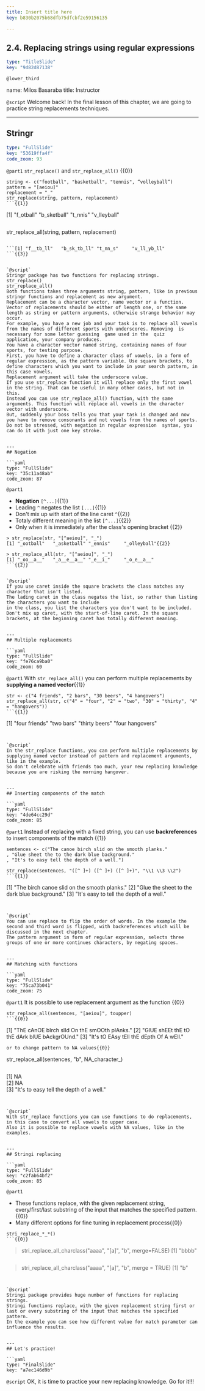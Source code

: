 ```yaml
---
title: Insert title here
key: b830b2075b68dfb75dfcbf2e59156135

---
```

## 2.4. Replacing strings using regular expressions

```yaml
type: "TitleSlide"
key: "9d82d87138"
```

`@lower_third`

name: Milos Basaraba
title: Instructor


`@script`
Welcome back!
In the final lesson of this chapter, we are going to practice string replacements techniques.


---
## Stringr

```yaml
type: "FullSlide"
key: "53619ffa4f"
code_zoom: 93
```

`@part1`
```str_replace()``` and ```str_replace_all()``` {{0}}

``` 
string <- c("football", "basketball", "tennis", “volleyball“)
pattern = "[aeiou]"
replacement = "_"
str_replace(string, pattern, replacement)
```{{1}}

```
[1] "f_otball"   "b_sketball" "t_nnis"     "v_lleyball"
```{{2}}

``` 
str_replace_all(string, pattern, replacement)
``` {{3}}

```[1] "f__tb_ll"   "b_sk_tb_ll" "t_nn_s"     "v_ll_yb_ll"
```{{3}}


`@script`
Stringr package has two functions for replacing strings. 
str_replace()
str_replace_all()
Both functions takes three arguments string, pattern, like in previous stringr functions and replacement as new argument.
Replacement can be a character vector, name vector or a function. 
Vector of replacements should be either of length one, or the same length as string or pattern arguments, otherwise strange behavior may occur.
For example, you have a new job and your task is to replace all vowels from the names of different sports with underscores. Removing  is necessary for some letter guessing  game used in the  quiz application, your company produces.  
You have a character vector named string, containing names of four sports, for testing purpose.
First, you have to define a character class of vowels, in a form of regular expression, as the pattern variable. Use square brackets, to define characters which you want to include in your search pattern, in this case vowels.
Replacement argument will take the underscore value.
If you use str_replace function it will replace only the first vowel in the string. That can be useful in many other cases, but not in this.
Instead you can use str_replace_all() function, with the same arguments. This function will replace all vowels in the character vector with underscore.
But, suddenly your boss tells you that your task is changed and now you have to remove consonants and not vowels from the names of sports. 
Do not be stressed, with negation in regular expression  syntax, you can do it with just one key stroke.


---
## Negation

```yaml
type: "FullSlide"
key: "35c11a48ab"
code_zoom: 87
```

`@part1`
- **Negation**  ```[^...]```{{1}}
- Leading ```^``` negates the list ```[...]```{{1}}
- Don't mix up with start of the line caret ```^```{{2}}
- Totaly different meaning in the list ```[^...]```{{2}}
- Only when it is immediately after the class's opening bracket {{2}}
```
> str_replace(str, "[^aeiou]", "_")
[1] "_ootball"   "_asketball" "_ennis"     "_olleyball"{{2}}
```

```
> str_replace_all(str, "[^aeiou]", "_")
[1] "_oo__a__"   "_a__e__a__" "_e__i_"     "_o_e__a__"
```{{2}}


`@script`
If you use caret inside the square brackets the class matches any character that isn't listed.
The lading caret in the class negates the list, so rather than listing the characters you want to include
in the class, you list the characters you don't want to be included.
Don't mix up caret, with the start-of-line caret. In the square brackets, at the beginning caret has totally different meaning.


---
## Multiple replacements

```yaml
type: "FullSlide"
key: "fe76ca9ba0"
code_zoom: 60
```

`@part1`
With ```str_replace_all()``` you can perform multiple replacements by **supplying a named vector**{{1}}
```
str <- c("4 friends", "2 bars", "30 beers", "4 hangovers")
str_replace_all(str, c("4" = "four", "2" = "two", "30" = "thirty", "4" = "hangovers"))
```{{1}}

```
[1] "four friends"   "two bars"       "thirty beers"   "four hangovers"
```{{1}}


`@script`
In the str_replace functions, you can perform multiple replacements by supplying named vector instead of pattern and replacement arguments, like in the example.
So don't celebrate with friends too much, your new replacing knowledge because you are risking the morning hangover.


---
## Inserting components of the match

```yaml
type: "FullSlide"
key: "4de64cc29d"
code_zoom: 85
```

`@part1`
Instead of replacing with a fixed string, you can use **backreferences** to insert components of the match {{1}}
```
sentences <- c("The canoe birch slid on the smooth planks." 
, "Glue sheet the to the dark blue background."
, "It's to easy tell the depth of a well.")

str_replace(sentences, "([^ ]+) ([^ ]+) ([^ ]+)", "\\1 \\3 \\2")
```{{1}}

```
[1] "The birch canoe slid on the smooth planks."
[2] "Glue the sheet to the dark blue background."
[3] "It's easy to tell the depth of a well."
```{{1}}


`@script`
You can use replace to flip the order of words. In the example the second and third word is flipped, with backreferences which will be discussed in the next chapter.
The pattern argument in form of regular expression, selects three groups of one or more continues characters, by negating spaces.


---
## Matching with functions

```yaml
type: "FullSlide"
key: "75ca73b041"
code_zoom: 75
```

`@part1`
It is possible to use replacement argument as the function {{0}}
```
str_replace_all(sentences, "[aeiou]", toupper) 
```{{0}}

```
[1] "ThE cAnOE bIrch slId On thE smOOth plAnks."
[2] "GlUE shEEt thE tO thE dArk blUE bAckgrOUnd."
[3] "It's tO EAsy tEll thE dEpth Of A wEll."
```{{0}}
or to change pattern to NA values{{0}}
```
str_replace_all(sentences, "b", NA_character_)
```{{0}}

```
[1] NA                                       
[2] NA                                       
[3] "It's to easy tell the depth of a well."
```{{0}}


`@script`
With str_replace functions you can use functions to do replacements, in this case to convert all vowels to upper case. 
Also it is possible to replace vowels with NA values, like in the examples.


---
## Stringi replacing

```yaml
type: "FullSlide"
key: "c2fab64bf2"
code_zoom: 85
```

`@part1`
- These functions replace, with the given replacement string, every/first/last substring of the input that matches the specified pattern.{{0}}
- Many different options for fine tuning in replacement process{{0}}

```
stri_replace_*_*()
```{{0}}

```
> stri_replace_all_charclass("aaaa", "[a]", "b", merge=FALSE)
[1] "bbbb"
```{{0}}

```
> stri_replace_all_charclass("aaaa", "[a]", "b", merge = TRUE)
[1] "b"
```{{0}}


`@script`
Stringi package provides huge number of functions for replacing strings.
Stringi functions replace, with the given replacement string first or last or every substring of the input that matches the specified pattern.
In the example you can see how different value for match parameter can influence the results.


---
## Let's practice!

```yaml
type: "FinalSlide"
key: "a7ec146d9b"
```

`@script`
OK, it is time to practice your new replacing knowledge. Go for it!!!

